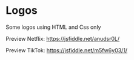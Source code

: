 # Logos

Some logos using HTML and Css only

Preview Netflix: https://jsfiddle.net/anudsr0L/

Preview TikTok: https://jsfiddle.net/m5fw6y03/1/
